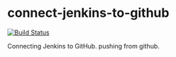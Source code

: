 # connect-jenkins-to-github
[![Build Status](http://ec2-23-22-212-112.compute-1.amazonaws.com/buildStatus/icon?job=fibonacci)](http://ec2-23-22-212-112.compute-1.amazonaws.com/job/fibonacci/)

Connecting Jenkins to GitHub.
pushing from github.


